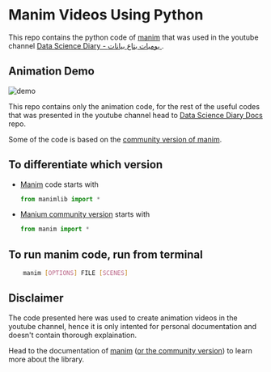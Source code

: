 # Manim Videos Using Python

This repo contains the python code of [manim](https://github.com/3b1b/manim) that was used in the youtube channel [Data Science Diary - يوميات بتاع بيانات
](https://www.youtube.com/@DataScienceDiary).

## Animation Demo

![demo](extra/gifs/model.gif)

This repo contains only the animation code, for the rest of the useful codes that was presented in the youtube channel head to [Data Science Diary Docs](https://github.com/MightyStud/Data-Science-Diary-Docs) repo.

Some of the code is based on the [community version of manim](https://github.com/ManimCommunity/manim/).

## To differentiate which version

- [Manim](https://github.com/3b1b/manim) code starts with

    ```python
    from manimlib import *
    ```

- [Manium community version](https://github.com/3b1b/manim) starts with

    ```python
    from manim import *
    ```

## To run manim code, run from terminal

```bash
    manim [OPTIONS] FILE [SCENES]
```

## Disclaimer

The code presented here was used to create animation videos in the youtube channel, hence it is only intented for personal documentation and doesn't contain thorough explaination.

Head to the documentation of [manim](https://3b1b.github.io/manim/) ([or the community version](https://docs.manim.community/en/stable/index.html)) to learn more about the library.
